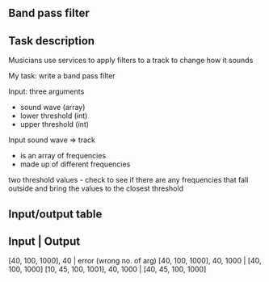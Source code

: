 ## Band pass filter

## Task description

Musicians use services to apply filters to a track to change how it sounds

My task: write a band pass filter

Input: three arguments
* sound wave (array)
* lower threshold (int)
* upper threshold (int)

Input sound wave => track
* is an array of frequencies
* made up of different frequencies

two threshold values - check to see if there are any frequencies that fall outside and bring the values to the closest threshold


## Input/output table

Input                           |   Output
------------------------------------------------
[40, 100, 1000], 40             | error (wrong no. of arg)
[40, 100, 1000], 40, 1000       | [40, 100, 1000]
[10, 45, 100, 1001], 40, 1000   | [40, 45, 100, 1000]
